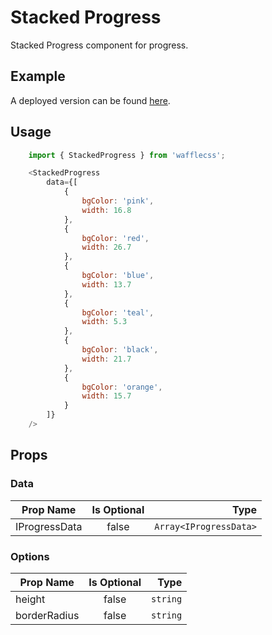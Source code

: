 # Stacked Progress

Stacked Progress component for progress.

## Example

A deployed version can be found [here](https://wafflecss-jithinqw.vercel.app/?path=/docs/stackedprogress--progress-default).

## Usage

```javascript
    import { StackedProgress } from 'wafflecss';

    <StackedProgress
        data={[
            {
                bgColor: 'pink',
                width: 16.8
            },
            {
                bgColor: 'red',
                width: 26.7
            },
            {
                bgColor: 'blue',
                width: 13.7
            },
            {
                bgColor: 'teal',
                width: 5.3
            },
            {
                bgColor: 'black',
                width: 21.7
            },
            {
                bgColor: 'orange',
                width: 15.7
            }
        ]}
    />
```

## Props

### Data
| Prop Name   |Is Optional    |  Type |
|----------|:-------------:|------:|
| IProgressData |  false |  `Array<IProgressData>`|

### Options
| Prop Name   |Is Optional    |  Type |
|----------|:-------------:|------:|
| height |  false |  `string` |
| borderRadius |  false |  `string` |
